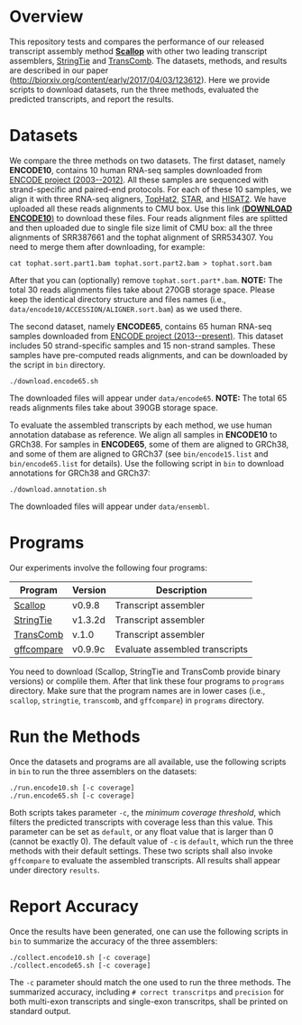 # Overview

This repository tests and compares the performance of our released transcript assembly method
[**Scallop**](https://github.com/Kingsford-Group/scallop) with other two leading transcript assemblers,
[StringTie](https://ccb.jhu.edu/software/stringtie/) and
[TransComb](https://sourceforge.net/projects/transcriptomeassembly/files/).
The datasets, methods, and results are described in our paper
(http://biorxiv.org/content/early/2017/04/03/123612).
Here we provide scripts to download datasets, run the three methods, evaluated the
predicted transcripts, and report the results.

# Datasets
We compare the three methods on two datasets. The first dataset, namely **ENCODE10**,
contains 10 human RNA-seq samples downloaded from [ENCODE project (2003--2012)](https://genome.ucsc.edu/ENCODE/).
All these samples are sequenced with strand-specific and paired-end protocols.
For each of these 10 samples, we align it with three RNA-seq aligners,
[TopHat2](https://ccb.jhu.edu/software/tophat/index.shtml),
[STAR](https://github.com/alexdobin/STAR), and
[HISAT2](https://ccb.jhu.edu/software/hisat2/index.shtml).
We have uploaded all these reads alignments to CMU box.
Use this link [(**DOWNLOAD ENCODE10**)](https://cmu.box.com/s/1h6z11ee7ks2ij5xvnc8n9z9gdjeet52) to download these files.
Four reads alignment files are splitted and then uploaded due to single file size limit of CMU box:
all the three alignments of SRR387661 and the tophat alignment of SRR534307.
You need to merge them after downloading, for example:
```
cat tophat.sort.part1.bam tophat.sort.part2.bam > tophat.sort.bam
```
After that you can (optionally) remove `tophat.sort.part*.bam`.
**NOTE:** The total 30 reads alignments files take about 270GB storage space.
Please keep the identical directory structure and files names
(i.e., `data/encode10/ACCESSION/ALIGNER.sort.bam`) as we used there.


The second dataset, namely **ENCODE65**,
contains 65 human RNA-seq samples downloaded from [ENCODE project (2013--present)](https://www.encodeproject.org/).
This dataset includes 50 strand-specific samples and 15 non-strand samples.
These samples have pre-computed reads alignments, and can be downloaded by the script in `bin` directory.
```
./download.encode65.sh
```
The downloaded files will appear under `data/encode65`.
**NOTE:** The total 65 reads alignments files take about 390GB storage space.


To evaluate the assembled transcripts by each method, we use human annotation database as reference. 
We align all samples in **ENCODE10** to GRCh38. For samples in **ENCODE65**, some of
them are aligned to GRCh38, and some of them are aligned to GRCh37
(see `bin/encode15.list` and `bin/encode65.list` for details).
Use the following script in `bin` to download annotations for GRCh38 and GRCh37:
```
./download.annotation.sh
```
The downloaded files will appear under `data/ensembl`.


# Programs

Our experiments involve the following four programs:

Program | Version | Description
------------ | ------------ | ------------ 
[Scallop](https://github.com/Kingsford-Group/scallop) | v0.9.8 | Transcript assembler
[StringTie](https://ccb.jhu.edu/software/stringtie/) | v1.3.2d | Transcript assembler
[TransComb](https://sourceforge.net/projects/transcriptomeassembly/files/) | v.1.0 | Transcript assembler
[gffcompare](http://ccb.jhu.edu/software/stringtie/gff.shtml) | v0.9.9c | Evaluate assembled transcripts

You need to download (Scallop, StringTie and TransComb provide binary versions) or complile them.
After that link these four programs to `programs` directory.
Make sure that the program names are in lower cases (i.e., `scallop`, `stringtie`, `transcomb`, and `gffcompare`)
in `programs` directory.

# Run the Methods

Once the datasets and programs are all available, use the following scripts in `bin`
to run the three assemblers on the datasets:
```
./run.encode10.sh [-c coverage]
./run.encode65.sh [-c coverage]
```
Both scripts takes parameter `-c`, the *minimum coverage threshold*,
which filters the predicted transcripts with coverage less than this value. 
This parameter can be set as `default`, or any float value that is larger than 0 (cannot be exactly 0).
The default value of `-c` is `default`, which run the three methods with their default settings.
These two scripts shall also invoke `gffcompare` to evaluate the assembled transcripts. 
All results shall appear under directory `results`.

# Report Accuracy

Once the results have been generated, one can use the following scripts in `bin` to summarize the accuracy of the three assemblers:
```
./collect.encode10.sh [-c coverage]
./collect.encode65.sh [-c coverage]
```
The `-c` parameter should match the one used to run the three methods. 
The summarized accuracy, including `# correct transcritps` and `precision` for both multi-exon transcripts
and single-exon transcritps, shall be printed on standard output.
